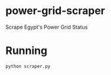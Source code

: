 power-grid-scraper
==================

Scrape Egypt's Power Grid Status

Running
=======
```sh
python scraper.py
```
